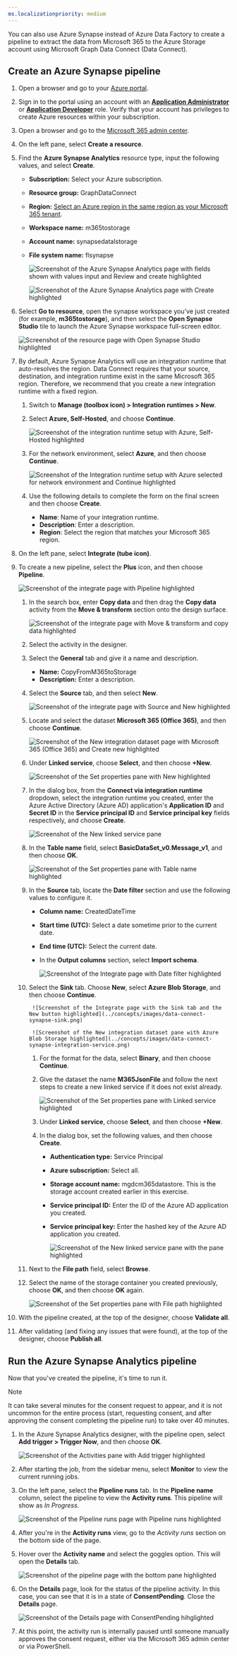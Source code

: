 ```yaml
---
ms.localizationpriority: medium
---
```


<!-- markdownlint-disable MD002 MD041 -->

You can also use Azure Synapse instead of Azure Data Factory to create a pipeline to extract the data from Microsoft 365 to the Azure Storage account using Microsoft Graph Data Connect (Data Connect).

## Create an Azure Synapse pipeline
1. Open a browser and go to your [Azure portal](https://portal.azure.com/#home).

1. Sign in to the portal using an account with an **[Application Administrator](/azure/active-directory/roles/permissions-reference#application-administrator)** or **[Application Developer](/azure/active-directory/roles/permissions-reference#application-developer)** role. Verify that your account has privileges to create Azure resources within your subscription.

1. Open a browser and go to the [Microsoft 365 admin center](https://admin.microsoft.com).

1. On the left pane, select **Create a resource**.

1. Find the **Azure Synapse Analytics** resource type, input the following values, and select **Create**.
    - **Subscription:** Select your Azure subscription.
    - **Resource group:** GraphDataConnect
    - **Region:** [Select an Azure region in the same region as your Microsoft 365 tenant](/graph/data-connect-datasets#regions).
    - **Workspace name:** m365tostorage
    - **Account name:** synapsedatalstorage
    - **File system name:** flsynapse

        ![Screenshot of the Azure Synapse Analytics page with fields shown with values input and Review and create highlighted](../concepts/images/data-connect-synapse-create.png)

        ![Screenshot of the Azure Synapse Analytics page with Create highlighted](../concepts/images/data-connect-synapse-workspace.png)

1. Select **Go to resource**, open the synapse workspace you've just created (for example, **m365tostorage**), and then select the **Open Synapse Studio** tile to launch the Azure Synapse workspace full-screen editor.

    ![Screenshot of the resource page with Open Synapse Studio highlighted](../concepts/images/azure-synapse-studio-tile.png)

1. By default, Azure Synapse Analytics will use an integration runtime that auto-resolves the region. Data Connect requires that your source, destination, and integration runtime exist in the same Microsoft 365 region. Therefore, we recommend that you create a new integration runtime with a fixed region.

    1. Switch to **Manage (toolbox icon) > Integration runtimes > New**.

    1. Select **Azure, Self-Hosted**, and choose **Continue**.

        ![Screenshot of the integration runtime setup with Azure, Self-Hosted highlighted](../concepts/images/data-connect-synapse-IR.png)

    1. For the network environment, select **Azure**, and then choose **Continue**.

        ![Screenshot of the Integration runtime setup with Azure selected for network environment and Continue highlighted](../concepts/images/data-connect-synapse-azure.png)

    1. Use the following details to complete the form on the final screen and then choose **Create**.
        - **Name**: Name of your integration runtime.
        - **Description**: Enter a description.
        - **Region**: Select the region that matches your Microsoft 365 region.

1. On the left pane, select **Integrate (tube icon)**.

1. To create a new pipeline, select the **Plus** icon, and then choose **Pipeline**.

    ![Screenshot of the integrate page with Pipeline highlighted](../concepts/images/data-connect-synapse-pipeline.png)

    1. In the search box, enter **Copy data** and then drag the **Copy data** activity from the **Move & transform** section onto the design surface.

        ![Screenshot of the integrate page with Move & transform and copy data highlighted](../concepts/images/data-connect-synapse-move-transform.png)

    1. Select the activity in the designer.

    1. Select the **General** tab and give it a name and description.
        - **Name:** CopyFromM365toStorage
        - **Description:** Enter a description.

    1. Select the **Source** tab, and then select **New**.

        ![Screenshot of the integrate page with Source and New highlighted](../concepts/images/data-connect-synapse-general.png)

    1. Locate and select the dataset **Microsoft 365 (Office 365)**, and then choose **Continue**.

        ![Screenshot of the New integration dataset page with Microsoft 365 (Office 365) and Create new highlighted](../concepts/images/data-connect-synapse-locate-dataset.png)

    1. Under **Linked service**, choose **Select**, and then choose **+New**.

        ![Screenshot of the Set properties pane with New highlighted](../concepts/images/data-connect-synapse-linked-service.png)

    1. In the dialog box, from the **Connect via integration runtime** dropdown, select the integration runtime you created, enter the Azure Active Directory (Azure AD) application's **Application ID** and **Secret ID** in the **Service principal ID** and **Service principal key** fields respectively, and choose **Create**.

        ![Screenshot of the New linked service pane](../concepts/images/data-connect-synapse-service-id.png)

    1. In the **Table name** field, select **BasicDataSet_v0.Message_v1**, and then choose **OK**.

        ![Screenshot of the Set properties pane with Table name highlighted](../concepts/images/data-connect-synapse-basic-dataset-choose.png)

    1. In the **Source** tab, locate the **Date filter** section and use the following values to configure it.
        - **Column name:** CreatedDateTime
        - **Start time (UTC):** Select a date sometime prior to the current date.
        - **End time (UTC):** Select the current date.
        - In the **Output columns** section, select **Import schema**.

            ![Screenshot of the Integrate page with Date filter highlighted](../concepts/images/data-connect-synapse-import-schema.png)

    1. Select the **Sink** tab. Choose **New**, select **Azure Blob Storage**, and then choose **Continue**.
    
            ![Screenshot of the Integrate page with the Sink tab and the New button highlighted](../concepts/images/data-connect-synapse-sink.png)

            ![Screenshot of the New integration dataset pane with Azure Blob Storage highlighted](../concepts/images/data-connect-synapse-integration-service.png)

        1. For the format for the data, select **Binary**, and then choose **Continue**.
        1. Give the dataset the name **M365JsonFile** and follow the next steps to create a new linked service if it does not exist already.

            ![Screenshot of the Set properties pane with Linked service highlighted](../concepts/images/data-connect-synapse-set-properties.png)

        1. Under **Linked service**, choose **Select**, and then choose **+New**.
        1. In the dialog box, set the following values, and then choose **Create**.
            - **Authentication type:** Service Principal
            - **Azure subscription:** Select all.
            - **Storage account name:** mgdcm365datastore. This is the storage account created earlier in this exercise.
            - **Service principal ID:** Enter the ID of the Azure AD application you created.
            - **Service principal key:** Enter the hashed key of the Azure AD application you created.

                ![Screenshot of the New linked service pane with the pane highlighted](../concepts/images/data-connect-synapse-new-linked-service.png)

    1. Next to the **File path** field, select **Browse**.

    1. Select the name of the storage container you created previously, choose **OK**, and then choose **OK** again.

        ![Screenshot of the Set properties pane with File path highlighted](../concepts/images/data-connect-synapse-storage.png)

1. With the pipeline created, at the top of the designer, choose **Validate all**.

1. After validating (and fixing any issues that were found), at the top of the designer, choose **Publish all**.

## Run the Azure Synapse Analytics pipeline

Now that you've created the pipeline, it's time to run it.

> [!NOTE]
> It can take several minutes for the consent request to appear, and it is not uncommon for the entire process (start, requesting consent, and after approving the consent completing the pipeline run) to take over 40 minutes.

1. In the Azure Synapse Analytics designer, with the pipeline open, select **Add trigger > Trigger Now**, and then choose **OK**.

    ![Screenshot of the Activities pane with Add trigger highlighted](../concepts/images/data-connect-synapse-trigger.png)

1. After starting the job, from the sidebar menu, select **Monitor** to view the current running jobs.

1. On the left pane, select the **Pipeline runs** tab. In the **Pipeline name** column, select the pipeline to view the **Activity runs**. This pipeline will show as _In Progress_.

    ![Screenshot of the Pipeline runs page with Pipeline runs highlighted](../concepts/images/data-connect-synapse-pipeline-runs.png)

1. After you're in the **Activity runs** view, go to the _Activity runs_ section on the bottom side of the page.

1. Hover over the **Activity name** and select the goggles option. This will open the **Details** tab.

    ![Screenshot of the pipeline page with the bottom pane highlighted](../concepts/images/data-connect-synapse-activity-run.png)

1. On the **Details** page, look for the status of the pipeline activity. In this case, you can see that it is in a state of **ConsentPending**. Close the **Details** page.

    ![Screenshot of the Details page with ConsentPending hihglighted](../concepts/images/data-connect-synapse-accept-request.png)

1. At this point, the activity run is internally paused until someone manually approves the consent request, either via the Microsoft 365 admin center or via PowerShell.
